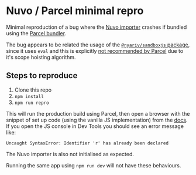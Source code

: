 # Nuvo / Parcel minimal repro

Minimal reproduction of a bug where the [Nuvo importer](https://docs.getnuvo.com/sdk/start/) crashes if bundled using the [Parcel bundler](https://parceljs.org/).

The bug appears to be related the usage of the [`@nyariv/sandboxjs` package](https://github.com/nyariv/SandboxJS), since it uses `eval` and this is explicitly [not recommended by Parcel](https://parceljs.org/features/scope-hoisting/#avoid-eval) due to it's scope hoisting algorithm.

## Steps to reproduce

1. Clone this repo
2. `npm install`
3. `npm run repro`

This will run the production build using Parcel, then open a browser with the snippet of set up code (using the vanilla JS implementation) from the [docs](https://docs.getnuvo.com/sdk/start/#set-up-settings). If you open the JS console in Dev Tools you should see an error message like:

```
Uncaught SyntaxError: Identifier 'r' has already been declared
```

The Nuvo importer is also not initialised as expected.

Running the same app using `npm run dev` will not have these behaviours.
